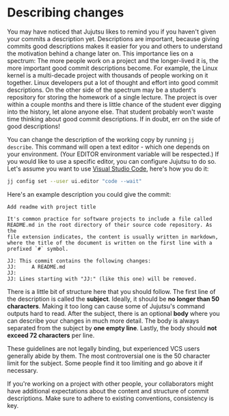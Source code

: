 # Describing changes

You may have noticed that Jujutsu likes to remind you if you haven't given your commits a description yet.
Descriptions are important, because giving commits good descriptions makes it easier for you and others to understand the motivation behind a change later on.
This importance lies on a spectrum:
The more people work on a project and the longer-lived it is, the more important good commit descriptions become.
For example, the Linux kernel is a multi-decade project with thousands of people working on it together.
Linux developers put a lot of thought and effort into good commit descriptions.
On the other side of the spectrum may be a student's repository for storing the homework of a single lecture.
The project is over within a couple months and there is little chance of the student ever digging into the history, let alone anyone else.
That student probably won't waste time thinking about good commit descriptions.
If in doubt, err on the side of good descriptions!

You can change the description of the working copy by running `jj describe`.
This command will open a text editor - which one depends on your environment.
(Your EDITOR environment variable will be respected.)
If you would like to use a specific editor, you can configure Jujutsu to do so.
Let's assume you want to use [Visual Studio Code](https://code.visualstudio.com/), here's how you do it:

```sh
jj config set --user ui.editor "code --wait"
```

Here's an example description you could give the commit:

```
Add readme with project title

It's common practice for software projects to include a file called
README.md in the root directory of their source code repository. As the
file extension indicates, the content is usually written in markdown,
where the title of the document is written on the first line with a
prefixed `#` symbol.

JJ: This commit contains the following changes:
JJ:     A README.md
JJ:
JJ: Lines starting with "JJ:" (like this one) will be removed.
```

There is a little bit of structure here that you should follow.
The first line of the description is called the **subject**.
Ideally, it should be **no longer than 50 characters**.
Making it too long can cause some of Jujutsu's command outputs hard to read.
After the subject, there is an optional **body** where you can describe your changes in much more detail.
The body is always separated from the subject by **one empty line**.
Lastly, the body should **not exceed 72 characters** per line.

These guidelines are not legally binding, but experienced VCS users generally abide by them.
The most controversial one is the 50 character limit for the subject.
Some people find it too limiting and go above it if necessary.

If you're working on a project with other people, your collaborators might have additional expectations about the content and structure of commit descriptions.
Make sure to adhere to existing conventions, consistency is key.
